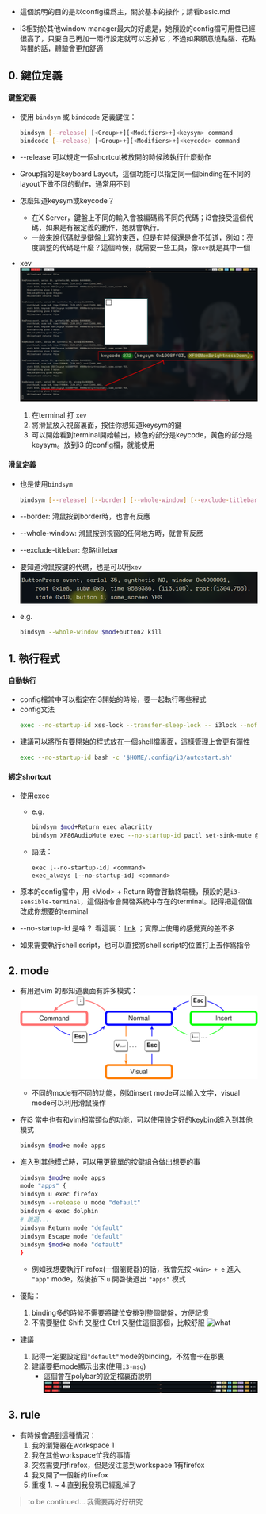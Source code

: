
* 這個說明的目的是以config檔爲主，關於基本的操作；請看basic.md

* i3相對於其他window manager最大的好處是，她預設的config檔可用性已經很高了，只要自己再加一兩行設定就可以忘掉它；不過如果願意燒點腦、花點時間的話，體驗會更加舒適


## 0. 鍵位定義

#### 鍵盤定義
* 使用 ```bindsym``` 或 ```bindcode``` 定義鍵位：
    ```bash
    bindsym [--release] [<Group>+][<Modifiers>+]<keysym> command
    bindcode [--release] [<Group>+][<Modifiers>+]<keycode> command
    ```

* --release 可以規定一個shortcut被放開的時候該執行什麼動作
* Group指的是keyboard Layout，這個功能可以指定同一個binding在不同的layout下做不同的動作，通常用不到

* 怎麼知道keysym或keycode？
    * 在X Server，鍵盤上不同的輸入會被編碼爲不同的代碼；i3會接受這個代碼，如果是有被定義的動作，她就會執行。
    * 一般來說代碼就是鍵盤上寫的東西，但是有時候還是會不知道，例如：亮度調整的代碼是什麼？這個時候，就需要一些工具，像```xev```就是其中一個
* xev
    ![img](../imgsrc/i3/xev.png)
    1. 在terminal 打 ```xev```
    2. 將滑鼠放入視窗裏面，按住你想知道keysym的鍵
    3. 可以開始看到terminal開始輸出，綠色的部分是keycode，黃色的部分是keysym。放到i3 的config檔，就能使用

#### 滑鼠定義
* 也是使用```bindsym```
    ```bash
    bindsym [--release] [--border] [--whole-window] [--exclude-titlebar] [<Modifiers>+]button<n> command
    ```
* --border: 滑鼠按到border時，也會有反應
* --whole-window: 滑鼠按到視窗的任何地方時，就會有反應
* --exclude-titlebar: 忽略titlebar

* 要知道滑鼠按鍵的代碼，也是可以用```xev```
    ![img](../imgsrc/i3/xev_mouse.png)

* e.g.
    ```bash
    bindsym --whole-window $mod+button2 kill
    ```

## 1. 執行程式

#### 自動執行

* config檔當中可以指定在i3開始的時候，要一起執行哪些程式
* config文法
    ```bash
    exec --no-startup-id xss-lock --transfer-sleep-lock -- i3lock --nofork
    ```
* 建議可以將所有要開始的程式放在一個shell檔裏面，這樣管理上會更有彈性
    ```bash
    exec --no-startup-id bash -c '$HOME/.config/i3/autostart.sh'
    ```
#### 綁定shortcut

* 使用exec
    * e.g.
        ```bash
        bindsym $mod+Return exec alacritty
        bindsym XF86AudioMute exec --no-startup-id pactl set-sink-mute @DEFAULT_SINK@ toggle 
        ```
    * 語法： 
        ```
        exec [--no-startup-id] <command>
        exec_always [--no-startup-id] <command>
        ```

* 原本的config當中，用 \<Mod\> + Return 時會啓動終端機，預設的是```i3-sensible-terminal```，這個指令會開啓系統中存在的terminal。記得把這個值改成你想要的terminal

* --no-startup-id 是啥？ 看這裏： [link](https://www.reddit.com/r/i3wm/comments/5p75nw/any_reason_to_not_use_nostartupid/) ；實際上使用的感覺真的差不多

* 如果需要執行shell script，也可以直接將shell script的位置打上去作爲指令

## 2. mode

* 有用過vim 的都知道裏面有許多模式：
    ![vimmode](https://raw.githubusercontent.com/nilp0inter/Vim-for-Muggles/master/modes.png)

    * 不同的mode有不同的功能，例如insert mode可以輸入文字，visual mode可以利用滑鼠操作

* 在i3 當中也有和vim相當類似的功能，可以使用設定好的keybind進入到其他模式
    ```bash
    bindsym $mod+e mode apps
    ```

* 進入到其他模式時，可以用更簡單的按鍵組合做出想要的事

    ```bash
    bindsym $mod+e mode apps
    mode "apps" {
	bindsym u exec firefox
	bindsym --release u mode "default"
	bindsym e exec dolphin
    # 跳過...
	bindsym Return mode "default"
	bindsym Escape mode "default"
	bindsym $mod+e mode "default"
    }
    ```

    * 例如我想要執行Firefox(一個瀏覽器)的話，我會先按 ```<Win> + e``` 進入 ```"app"``` mode，然後按下 ```u``` 開啓後退出 ```"apps"``` 模式

* 優點：
    1. binding多的時候不需要將鍵位安排到整個鍵盤，方便記憶
    2. 不需要壓住 Shift 又壓住 Ctrl 又壓住這個那個，比較舒服
        ![what](https://cdn.trendhunterstatic.com/thumbs/ctrl-alt-del-tool.jpeg?auto=webp)

* 建議
    1. 記得一定要設定回```"default"```mode的binding，不然會卡在那裏
    2. 建議要把mode顯示出來(使用```i3-msg```)
        * 這個會在polybar的設定檔裏面說明
        ![bar](../imgsrc/i3/mode_indicator.png)

## 3. rule

* 有時候會遇到這種情況：
    1. 我的瀏覽器在workspace 1
    2. 我在其他workspace忙我的事情
    3. 突然需要用firefox，但是沒注意到workspace 1有firefox
    4. 我又開了一個新的firefox
    5. 重複 1. ~ 4.直到我發現已經亂掉了

> to be continued... 我需要再好好研究